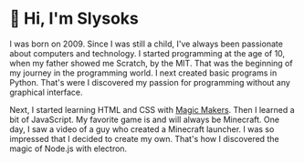 # 👋 Hi, I'm Slysoks

I was born on 2009. Since I was still a child, I've always been passionate about computers and technology. I started programming at the age of 10, when my father showed me Scratch, by the MIT. That was the beginning of my journey in the programming world. I next created basic programs in Python. That's were I discovered my passion for programming without any graphical interface.

Next, I started learning HTML and CSS with [Magic Makers](https://www.magicmakers.fr/). Then I learned a bit of JavaScript. My favorite game is and will always be Minecraft. One day, I saw a video of a guy who created a Minecraft launcher. I was so impressed that I decided to create my own. That's how I discovered the magic of Node.js with electron.